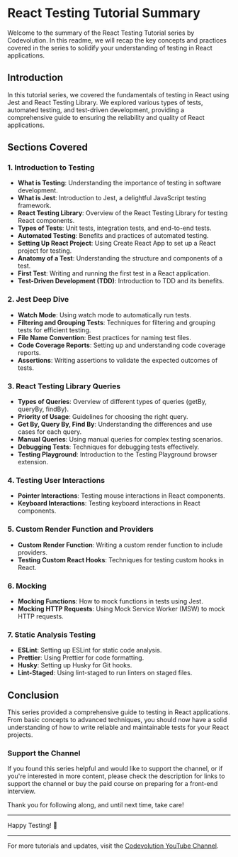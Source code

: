 # React Testing Tutorial Summary

Welcome to the summary of the React Testing Tutorial series by Codevolution. In this readme, we will recap the key concepts and practices covered in the series to solidify your understanding of testing in React applications.

## Introduction

In this tutorial series, we covered the fundamentals of testing in React using Jest and React Testing Library. We explored various types of tests, automated testing, and test-driven development, providing a comprehensive guide to ensuring the reliability and quality of React applications.

## Sections Covered

### 1. Introduction to Testing

- **What is Testing**: Understanding the importance of testing in software development.
- **What is Jest**: Introduction to Jest, a delightful JavaScript testing framework.
- **React Testing Library**: Overview of the React Testing Library for testing React components.
- **Types of Tests**: Unit tests, integration tests, and end-to-end tests.
- **Automated Testing**: Benefits and practices of automated testing.
- **Setting Up React Project**: Using Create React App to set up a React project for testing.
- **Anatomy of a Test**: Understanding the structure and components of a test.
- **First Test**: Writing and running the first test in a React application.
- **Test-Driven Development (TDD)**: Introduction to TDD and its benefits.

### 2. Jest Deep Dive

- **Watch Mode**: Using watch mode to automatically run tests.
- **Filtering and Grouping Tests**: Techniques for filtering and grouping tests for efficient testing.
- **File Name Convention**: Best practices for naming test files.
- **Code Coverage Reports**: Setting up and understanding code coverage reports.
- **Assertions**: Writing assertions to validate the expected outcomes of tests.

### 3. React Testing Library Queries

- **Types of Queries**: Overview of different types of queries (getBy, queryBy, findBy).
- **Priority of Usage**: Guidelines for choosing the right query.
- **Get By, Query By, Find By**: Understanding the differences and use cases for each query.
- **Manual Queries**: Using manual queries for complex testing scenarios.
- **Debugging Tests**: Techniques for debugging tests effectively.
- **Testing Playground**: Introduction to the Testing Playground browser extension.

### 4. Testing User Interactions

- **Pointer Interactions**: Testing mouse interactions in React components.
- **Keyboard Interactions**: Testing keyboard interactions in React components.

### 5. Custom Render Function and Providers

- **Custom Render Function**: Writing a custom render function to include providers.
- **Testing Custom React Hooks**: Techniques for testing custom hooks in React.

### 6. Mocking

- **Mocking Functions**: How to mock functions in tests using Jest.
- **Mocking HTTP Requests**: Using Mock Service Worker (MSW) to mock HTTP requests.

### 7. Static Analysis Testing

- **ESLint**: Setting up ESLint for static code analysis.
- **Prettier**: Using Prettier for code formatting.
- **Husky**: Setting up Husky for Git hooks.
- **Lint-Staged**: Using lint-staged to run linters on staged files.

## Conclusion

This series provided a comprehensive guide to testing in React applications. From basic concepts to advanced techniques, you should now have a solid understanding of how to write reliable and maintainable tests for your React projects.

### Support the Channel

If you found this series helpful and would like to support the channel, or if you're interested in more content, please check the description for links to support the channel or buy the paid course on preparing for a front-end interview.

Thank you for following along, and until next time, take care!

---

Happy Testing! 🚀

---

For more tutorials and updates, visit the [Codevolution YouTube Channel](https://www.youtube.com/c/Codevolution).